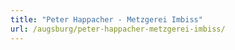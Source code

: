 ```yaml
---
title: "Peter Happacher - Metzgerei Imbiss"
url: /augsburg/peter-happacher-metzgerei-imbiss/
---
```

